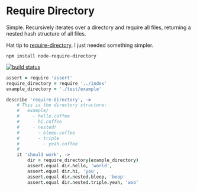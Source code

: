 # Require Directory

Simple. Recursively iterates over a directory and require all files, returning a nested hash structure of all files.

Hat tip to [require-directory](https://github.com/TroyGoode/node-require-directory). I just needed something simpler.

```
npm install node-require-directory
```

[![build status](https://secure.travis-ci.org/Radagaisus/node-require-directory.png)](http://travis-ci.org/Radagaisus/node-require-directory)


```coffee
assert = require 'assert'
require_directory = require '../index'
example_directory = './test/example'

describe 'require-directory', ->
	# This is the directory structure:
	#   example/
	#     - hello.coffee
	#     - hi.coffee
	#     - nested/
	#       - bleep.coffee
	#       - triple
	#         - yeah.coffee
	#
	it 'should work', ->
		dir = require_directory(example_directory)
		assert.equal dir.hello, 'world',
		assert.equal dir.hi, 'you',
		assert.equal dir.nested.bleep, 'boop'
		assert.equal dir.nested.triple.yeah, 'woo'
```